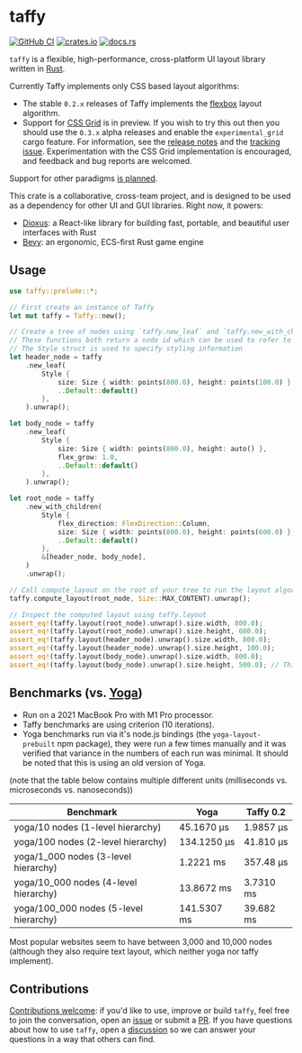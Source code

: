 # taffy

[![GitHub CI](https://github.com/DioxusLabs/taffy/actions/workflows/ci.yml/badge.svg)](https://github.com/DioxusLabs/taffy/actions/workflows/ci.yml)
[![crates.io](https://img.shields.io/crates/v/taffy.svg)](https://crates.io/crates/taffy)
[![docs.rs](https://img.shields.io/docsrs/taffy)](https://docs.rs/taffy)

`taffy` is a flexible, high-performance, cross-platform UI layout library written in [Rust](https://www.rust-lang.org).

Currently Taffy implements only CSS based layout algorithms:

- The stable `0.2.x` releases of Taffy implements the [flexbox](https://css-tricks.com/snippets/css/a-guide-to-flexbox/) layout algorithm.
- Support for [CSS Grid](https://css-tricks.com/snippets/css/complete-guide-grid/) is in preview. If you wish to try this out then you should use the `0.3.x` alpha releases and enable the `experimental_grid` cargo feature. For information, see the [release notes](https://github.com/DioxusLabs/taffy/blob/main/RELEASES.md) and the [tracking issue](https://github.com/DioxusLabs/taffy/issues/204). Experimentation with the CSS Grid implementation is encouraged, and feedback and bug reports are welcomed.

Support for other paradigms [is planned](https://github.com/DioxusLabs/taffy/issues/28).

This crate is a collaborative, cross-team project, and is designed to be used as a dependency for other UI and GUI libraries.
Right now, it powers:

- [Dioxus](https://dioxuslabs.com/): a React-like library for building fast, portable, and beautiful user interfaces with Rust
- [Bevy](https://bevyengine.org/): an ergonomic, ECS-first Rust game engine

## Usage

```rust
use taffy::prelude::*;

// First create an instance of Taffy
let mut taffy = Taffy::new();

// Create a tree of nodes using `taffy.new_leaf` and `taffy.new_with_children`.
// These functions both return a node id which can be used to refer to that node
// The Style struct is used to specify styling information
let header_node = taffy
    .new_leaf(
        Style {
            size: Size { width: points(800.0), height: points(100.0) },
            ..Default::default()
        },
    ).unwrap();

let body_node = taffy
    .new_leaf(
        Style {
            size: Size { width: points(800.0), height: auto() },
            flex_grow: 1.0,
            ..Default::default()
        },
    ).unwrap();

let root_node = taffy
    .new_with_children(
        Style {
            flex_direction: FlexDirection::Column,
            size: Size { width: points(800.0), height: points(600.0) },
            ..Default::default()
        },
        &[header_node, body_node],
    )
    .unwrap();

// Call compute_layout on the root of your tree to run the layout algorithm
taffy.compute_layout(root_node, Size::MAX_CONTENT).unwrap();

// Inspect the computed layout using taffy.layout
assert_eq!(taffy.layout(root_node).unwrap().size.width, 800.0);
assert_eq!(taffy.layout(root_node).unwrap().size.height, 600.0);
assert_eq!(taffy.layout(header_node).unwrap().size.width, 800.0);
assert_eq!(taffy.layout(header_node).unwrap().size.height, 100.0);
assert_eq!(taffy.layout(body_node).unwrap().size.width, 800.0);
assert_eq!(taffy.layout(body_node).unwrap().size.height, 500.0); // This value was not set explicitly, but was computed by Taffy

```

## Benchmarks (vs. [Yoga](https://github.com/facebook/yoga))

- Run on a 2021 MacBook Pro with M1 Pro processor.
- Taffy benchmarks are using criterion (10 iterations).
- Yoga benchmarks run via it's node.js bindings (the `yoga-layout-prebuilt` npm package), they were run a few times manually and it was verified that variance in the numbers of each run was minimal. It should be noted that this is using an old version of Yoga.

(note that the table below contains multiple different units (milliseconds vs. microseconds vs. nanoseconds))

| Benchmark | Yoga | Taffy 0.2 |
| --- | --- | --- |
| yoga/10 nodes (1-level hierarchy) | 45.1670 µs | 1.9857 µs |
| yoga/100 nodes (2-level hierarchy) | 134.1250 µs | 41.810 µs |
| yoga/1_000 nodes (3-level hierarchy) | 1.2221 ms | 357.48 µs |
| yoga/10_000 nodes (4-level hierarchy) | 13.8672 ms | 3.7310 ms |
| yoga/100_000 nodes (5-level hierarchy) | 141.5307 ms | 39.682 ms |

Most popular websites seem to have between 3,000 and 10,000 nodes (although they also require text layout, which neither yoga nor taffy implement).

## Contributions

[Contributions welcome](https://github.com/DioxusLabs/taffy/blob/main/CONTRIBUTING.md):
if you'd like to use, improve or build `taffy`, feel free to join the conversation, open an [issue](https://github.com/DioxusLabs/taffy/issues) or submit a [PR](https://github.com/DioxusLabs/taffy/pulls).
If you have questions about how to use `taffy`, open a [discussion](https://github.com/DioxusLabs/taffy/discussions) so we can answer your questions in a way that others can find.
